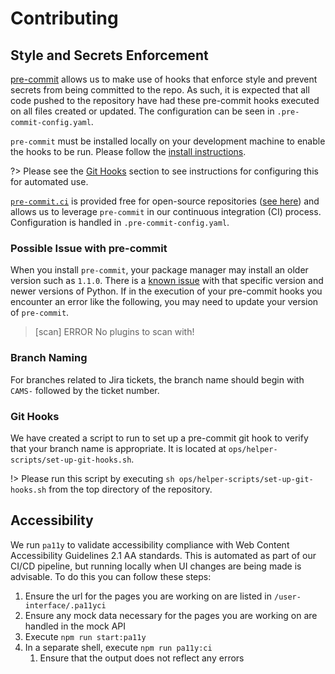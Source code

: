 # Contributing

## Style and Secrets Enforcement

[pre-commit](https://pre-commit.com) allows us to make use of hooks that enforce style and prevent secrets from being committed to the repo. As such, it is expected that all code pushed to the repository have had these pre-commit hooks executed on all files created or updated. The configuration can be seen in `.pre-commit-config.yaml`.

`pre-commit` must be installed locally on your development machine to enable the hooks to be run. Please follow the [install instructions](https://pre-commit.com/index.html#installation).

?> Please see the [Git Hooks](#git-hooks) section to see instructions for configuring this for automated use.

[`pre-commit.ci`](https://pre-commit.ci/) is provided free for open-source repositories ([see here](https://pre-commit.ci/#pricing)) and allows us to leverage `pre-commit` in our continuous integration (CI) process. Configuration is handled in `.pre-commit-config.yaml`.

### Possible Issue with pre-commit

When you install `pre-commit`, your package manager may install an older version such as `1.1.0`. There is a [known issue](https://github.com/Yelp/detect-secrets/issues/452) with that specific version and newer versions of Python. If in the execution of your pre-commit hooks you encounter an error like the following, you may need to update your version of `pre-commit`.

> [scan] ERROR No plugins to scan with!

### Branch Naming

For branches related to Jira tickets, the branch name should begin with `CAMS-` followed by the ticket number.

### Git Hooks

We have created a script to run to set up a pre-commit git hook to verify that your branch name is appropriate. It is located at `ops/helper-scripts/set-up-git-hooks.sh`.

!> Please run this script by executing `sh ops/helper-scripts/set-up-git-hooks.sh` from the top directory of the repository.

## Accessibility

We run `pa11y` to validate accessibility compliance with Web Content Accessibility Guidelines 2.1 AA standards. This is automated as part of our CI/CD pipeline, but running locally when UI changes are being made is advisable. To do this you can follow these steps:

1. Ensure the url for the pages you are working on are listed in `/user-interface/.pa11yci`
1. Ensure any mock data necessary for the pages you are working on are handled in the mock API
1. Execute `npm run start:pa11y`
1. In a separate shell, execute `npm run pa11y:ci`
    1. Ensure that the output does not reflect any errors
